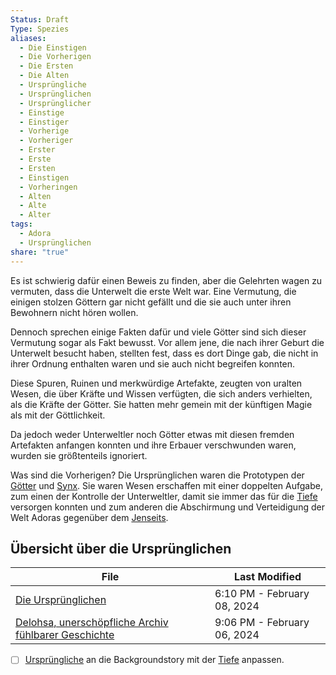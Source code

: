 ```yaml
---
Status: Draft
Type: Spezies
aliases:
  - Die Einstigen
  - Die Vorherigen
  - Die Ersten
  - Die Alten
  - Ursprüngliche
  - Ursprünglichen
  - Ursprünglicher
  - Einstige
  - Einstiger
  - Vorherige
  - Vorheriger
  - Erster
  - Erste
  - Ersten
  - Einstigen
  - Vorheringen
  - Alten
  - Alte
  - Alter
tags:
  - Adora
  - Ursprünglichen
share: "true"
---
```

Es ist schwierig dafür einen Beweis zu finden, aber die Gelehrten wagen zu vermuten, dass die Unterwelt die erste Welt war. Eine Vermutung, die einigen stolzen Göttern gar nicht gefällt und die sie auch unter ihren Bewohnern nicht hören wollen. 

Dennoch sprechen einige Fakten dafür und viele Götter sind sich dieser Vermutung sogar als Fakt bewusst. Vor allem jene, die nach ihrer Geburt die Unterwelt besucht haben, stellten fest, dass es dort Dinge gab, die nicht in ihrer Ordnung enthalten waren und sie auch nicht begreifen konnten. 

Diese Spuren, Ruinen und merkwürdige Artefakte, zeugten von uralten Wesen, die über Kräfte und Wissen verfügten, die sich anders verhielten, als die Kräfte der Götter. Sie hatten mehr gemein mit der künftigen Magie als mit der Göttlichkeit. 

Da jedoch weder Unterweltler noch Götter etwas mit diesen fremden Artefakten anfangen konnten und ihre Erbauer verschwunden waren, wurden sie größtenteils ignoriert. 

Was sind die Vorherigen?
Die Ursprünglichen waren die Prototypen der [Götter](../../../G%C3%B6tter.md) und [Synx](../Rassen%20-%20Spezies/Synx.md). Sie waren Wesen erschaffen mit einer doppelten Aufgabe, zum einen der Kontrolle der Unterweltler, damit sie immer das für die [Tiefe](../Orte/Biome/Tiefe.md) versorgen konnten und zum anderen die Abschirmung und Verteidigung der Welt Adoras gegenüber dem [Jenseits](../Orte/Dahinter/Das%20Dahinter.md). 


## Übersicht über die Ursprünglichen

| File                                                                                                                                          | Last Modified               |
| --------------------------------------------------------------------------------------------------------------------------------------------- | --------------------------- |
| [Die Ursprünglichen](Die%20Urspr%C3%BCnglichen.md)                                                                    | 6:10 PM - February 08, 2024 |
| [Delohsa, unerschöpfliche Archiv fühlbarer Geschichte](../Kreaturen/Die%20Alten/Delohsa,%20unersch%C3%B6pfliche%20Archiv%20f%C3%BChlbarer%20Geschichte.md) | 9:06 PM - February 06, 2024 |





- [ ] [Ursprüngliche](Die%20Urspr%C3%BCnglichen.md) an die Backgroundstory mit der [Tiefe](../Orte/Biome/Tiefe.md) anpassen. 